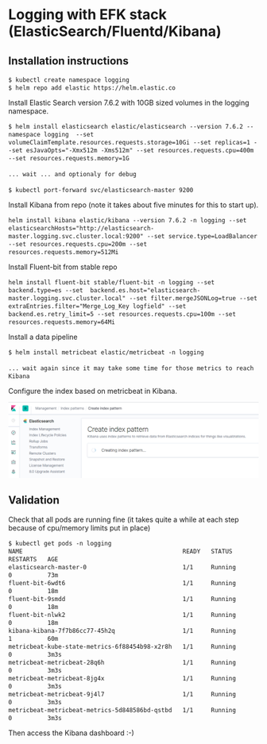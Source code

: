 # Logging with EFK stack (ElasticSearch/Fluentd/Kibana)

## Installation instructions

```
$ kubectl create namespace logging
$ helm repo add elastic https://helm.elastic.co
```
Install Elastic Search version 7.6.2 with 10GB sized volumes in the logging namespace.
```
$ helm install elasticsearch elastic/elasticsearch --version 7.6.2 --namespace logging  --set volumeClaimTemplate.resources.requests.storage=10Gi --set replicas=1 --set esJavaOpts="-Xmx512m -Xms512m" --set resources.requests.cpu=400m --set resources.requests.memory=1G

... wait ... and optionaly for debug

$ kubectl port-forward svc/elasticsearch-master 9200
```
Install Kibana from repo (note it takes about five minutes for this to start up).
```
helm install kibana elastic/kibana --version 7.6.2 -n logging --set elasticsearchHosts="http://elasticsearch-master.logging.svc.cluster.local:9200" --set service.type=LoadBalancer --set resources.requests.cpu=200m --set resources.requests.memory=512Mi
```
Install Fluent-bit from stable repo
```
helm install fluent-bit stable/fluent-bit -n logging --set backend.type=es --set  backend.es.host="elasticsearch-master.logging.svc.cluster.local" --set filter.mergeJSONLog=true --set extraEntries.filter="Merge_Log_Key logfield" --set backend.es.retry_limit=5 --set resources.requests.cpu=100m --set resources.requests.memory=64Mi
```
Install a data pipeline
```
$ helm install metricbeat elastic/metricbeat -n logging

... wait again since it may take some time for those metrics to reach Kibana
```

Configure the index based on metricbeat in Kibana.

![Create index view](../imgs/kibanaIndexCreate.PNG)


## Validation
Check that all pods are running fine (it takes quite a while at each step because of cpu/memory limits put in place)
```
$ kubectl get pods -n logging
NAME                                             READY   STATUS              RESTARTS   AGE
elasticsearch-master-0                           1/1     Running             0          73m
fluent-bit-6wdt6                                 1/1     Running             0          18m
fluent-bit-9smdd                                 1/1     Running             0          18m
fluent-bit-nlwk2                                 1/1     Running             0          18m
kibana-kibana-7f7b86cc77-45h2q                   1/1     Running             1          60m
metricbeat-kube-state-metrics-6f88454b98-x2r8h   1/1     Running             0          3m3s
metricbeat-metricbeat-28q6h                      1/1     Running             0          3m3s
metricbeat-metricbeat-8jg4x                      1/1     Running             0          3m3s
metricbeat-metricbeat-9j4l7                      1/1     Running             0          3m3s
metricbeat-metricbeat-metrics-5d848586bd-qstbd   1/1     Running             0          3m3s
```

Then access the Kibana dashboard :-)


